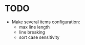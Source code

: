 # TODO

- Make several items configuration:
    - max line length
    - line breaking
    - sort case sensitivity
